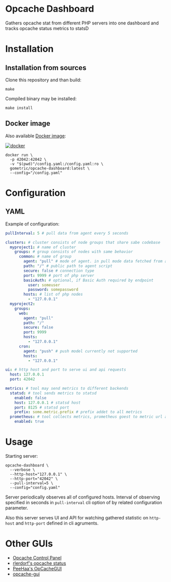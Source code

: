 # Opcache Dashboard

Gathers opcache stat from different PHP servers into one dashboard and tracks opcache status metrics to statsD

# Installation

## Installation from sources

Clone this repository and than build:

```
make
```

Compiled binary may be installed:

```
make install
```

## Docker image

Also available [Docker image](https://hub.docker.com/r/gometric/opcache-dashboard/):

[![docker](https://img.shields.io/docker/pulls/gometric/opcache-dashboard.svg?style=flat)](https://hub.docker.com/r/gometric/opcache-dashboard/)

```
docker run \
  -p 42042:42042 \
  -v "$(pwd)"/config.yaml:/config.yaml:ro \
  gometric/opcache-dashboard:latest \
  --config="/config.yaml"
```

# Configuration

## YAML

Example of configuration:

```yaml
pullInterval: 5 # pull data from agent every 5 seconds

clusters: # cluster consists of node groups that share sabe codebase
  myproject1: # name of cluster
    groups: # group consists of nodes with same behavior
      common: # name of group
        agent: "pull" # mode of agent. in pull mode data fetched from agent, in push mode data pushed by agent
        path: "/" # public path to agent script
        secure: false # connection type
        port: 9999 # port of php server
        basicAuth: # optional, if Basic Auth required by endpoint
          user: someuser
          password: somepassword
        hosts: # list of php nodes
          - "127.0.0.1"
  myproject2:
    groups:
      web:
        agent: "pull"
        path: "/"
        secure: false
        port: 9999
        hosts: 
          - "127.0.0.1"
      cron:
        agent: "push" # push model currently not supported
        hosts: 
          - "127.0.0.1"

ui: # http host and port to serve ui and api requests
  host: 127.0.0.1
  port: 42042

metrics: # tool may send metrics to different backends
  statsd: # tool sends metrics to statsd
    enabled: false
    host: 127.0.0.1 # statsd host
    port: 8125 # statsd port
    prefix: some.metric.prefix # prefix addet to all metrics
  prometheus: # tool collects metrics, prometheus goest to metric url and scrapps data
    enabled: true
```

# Usage

Starting server:

```
opcache-dashboard \
  --verbose \
  --http-host="127.0.0.1" \
  --http-port="42042" \
  --pull-interval=5 \
  --config="config.yaml"
```

Server periodically observes all of configured hosts. 
Interval of observing specified in seconds in `pull-interval` cli option of by related configuration parameter.

Also this server serves UI and API for watching gathered statistic on `http-host` and `http-port` defined in cli agruments.

# Other GUIs

* [Opcache Control Panel](https://gist.github.com/ck-on/4959032)
* [rlerdorf's opcache status](https://github.com/rlerdorf/opcache-status)
* [PeeHaa's OpCacheGUI](https://github.com/PeeHaa/OpCacheGUI)
* [opcache-gui](https://github.com/amnuts/opcache-gui)

